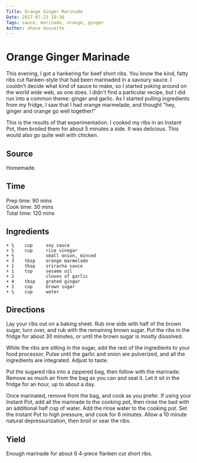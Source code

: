 ```yaml
---
Title: Orange Ginger Marinade
Date: 2017-07-23 19:36
Tags: sauce, marinade, orange, ginger
Author: shane doucette  
---
```


# Orange Ginger Marinade
This evening, I got a hankering for beef short ribs. You know the kind,
fatty ribs cut flanken-style that had been marinaded in a savoury sauce.
I couldn't decide what kind of sauce to make, so I started poking around 
on the world wide web, as one does. I didn't find a particular recipe, but
I did run into a common theme: ginger and garlic. As I started pulling 
ingredients from my fridge, I saw that I had orange marmelade, and thought
"hey, ginger and orange go well together!" 

This is the results of that experimentation. I cooked my ribs in an Instant
Pot, then broiled them for about 5 minutes a side. It was delicious. This
would also go quite well with chicken.

## Source
Homemade.

## Time
Prep time: 90 mins  
Cook time: 30 mins  
Total time: 120 mins  

## Ingredients
~~~~
+ ½    cup     soy sauce
+ ½    cup     rice vinegar
+ ½            small onion, minced
+ 3    tbsp    orange marmelade
+ 1    tbsp    sriracha sauce
+ 1    tsp     sesame oil
+ 2            cloves of garlic
+ 4    tbsp    grated ginger
+ 1    cup     brown sugar
+ ¼    cup     water
~~~~

## Directions
Lay your ribs out on a baking sheet. Rub one side with half of the brown
sugar, turn over, and rub with the remaining brown sugar. Put the ribs in 
the fridge for about 30 minutes, or until the brown sugar is mostly 
dissolved.

While the ribs are sitting in the sugar, add the rest of the ingredients 
to your food processor. Pulse until the garlic and onion are pulverized,
and all the ingredients are integrated. Adjust to taste.

Put the sugared ribs into a zippered bag, then follow with the marinade.
Remove as much air from the bag as you can and seal it. Let it sit in the
fridge for an hour, up to about a day.

Once marinated, remove from the bag, and cook as you prefer. If using your 
Instant Pot, add all the marinade to the cooking pot, then rinse the bad 
with an additional half cup of water. Add the rinse water to the cooking
pot. Set the Instant Pot to high pressure, and cook for 6 minutes. Allow
a 10 minute natural depressurization, then broil or sear the ribs.

## Yield
Enough marinade for about 6 4-piece flanken cut short ribs.

